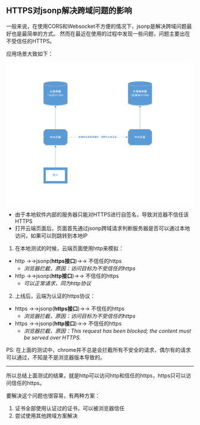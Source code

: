 ## HTTPS对jsonp解决跨域问题的影响

一般来说，在使用CORS和Websocket不方便的情况下，jsonp是解决跨域问题最好也是最简单的方式。
然而在最近在使用的过程中发现一些问题，问题主要出在不受信任的HTTPS。

应用场景大致如下：

![拓扑](static/articles/https-jsonp-problems/jsonp.png)

- 由于本地软件内部的服务器只能对HTTPS进行自签名，导致浏览器不信任该HTTPS
- 打开云端页面后，页面首先通过jsonp跨域请求判断服务器是否可以通过本地访问，如果可以则跳转到本地IP

1. 在本地测试的时候，云端页面使用http来模拟：
  - http  ->->jsonp(**https接口**)->->  不信任的https
    - *浏览器拦截，原因：访问目标为不受信任的https*
  - http  ->->jsonp(**http接口**)->->  不信任的https
    - *可以正常请求，同为http协议*
2. 上线后，云端为认证的https协议：
  - https  ->->jsonp(**https接口**)->->  不信任的https
    - *浏览器拦截，原因：访问目标为不受信任的https*
  - https  ->->jsonp(**http接口**)->->  不信任的https
    - *浏览器拦截，原因：This request has been blocked; the content must be served over HTTPS.*

PS: 在上面的测试中，chrome并不总是会拦截所有不安全的请求，偶尔有的请求可以通过，不知是不是浏览器版本导致的。

---

所以总结上面测试的结果，就是http可以访问http和信任的https，https只可以访问信任的https。

要解决这个问题也很容易，有两种方案：
1. 证书全部使用认证过的证书，可以被浏览器信任
2. 尝试使用其他跨域方案解决
